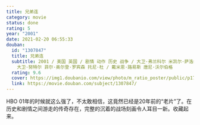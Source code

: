 ```yaml
---
title: 兄弟连
category: movie
status: done
rating: 5
year: "2001"
date: 2021-02-20 06:55:33
douban:
  id: "1307847"
  title: 兄弟连
  subtitle: 2001 / 美国 英国 / 剧情 动作 历史 战争 / 大卫·弗兰科尔 米凯尔·萨洛门 汤姆·汉克斯 大卫·李兰特 理查德·隆克瑞恩
    大卫·努特尔 菲尔·奥尔登·罗宾森 托尼·杜 / 戴米恩·路易斯 唐尼·沃尔伯格
  rating: 9.6
  cover: https://img1.doubanio.com/view/photo/m_ratio_poster/public/p1714777727.jpg
  link: https://movie.douban.com/subject/1307847/
---
```


HBO 01年的时候就这么强了，不太敢相信，这竟然已经是20年前的“老片”了。在历史和剧情之间游走的传奇存在，完整的沉着的战场刻画令人耳目一新。收藏起来。